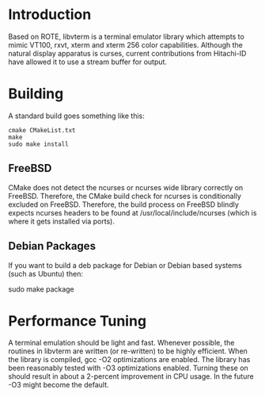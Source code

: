 # Introduction #

Based on ROTE, libvterm is a terminal emulator library which attempts to
mimic VT100, rxvt, xterm and xterm 256 color capabilities. Although the
natural display apparatus is curses, current contributions from Hitachi-ID
have allowed it to use a stream buffer for output.

# Building #

A standard build goes something like this:

```
cmake CMakeList.txt
make
sudo make install
```

## FreeBSD ##

CMake does not detect the ncurses or ncurses wide library correctly on
FreeBSD.  Therefore, the CMake build check for ncurses is conditionally
excluded on FreeBSD.  Therefore, the build process on FreeBSD blindly
expects ncurses headers to be found at /usr/local/include/ncurses (which
is where it gets installed via ports).

## Debian Packages ##

If you want to build a deb package for Debian or Debian based systems
(such as Ubuntu) then:

sudo make package

# Performance Tuning #

A terminal emulation should be light and fast.  Whenever possible, the
routines in libvterm are written (or re-written) to be highly efficient.
When the library is compiled, gcc -O2 optimizations are enabled.  The
library has been reasonably tested with -O3 optimizations enabled.  Turning
these on should result in about a 2-percent improvement in CPU usage.  In
the future -O3 might become the default.
